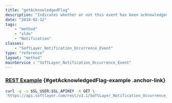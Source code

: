 ```yaml
---
title: "getAcknowledgedFlag"
description: "Indicates whether or not this event has been acknowledged by the user."
date: "2018-02-12"
tags:
    - "method"
    - "sldn"
    - "Notification"
classes:
    - "SoftLayer_Notification_Occurrence_Event"
type: "reference"
layout: "method"
mainService : "SoftLayer_Notification_Occurrence_Event"
---
```


### [REST Example](#getAcknowledgedFlag-example) <a href="/article/rest/"><i class="fas fa-question"></i></a> {#getAcknowledgedFlag-example .anchor-link} 
```bash
curl -g -u $SL_USER:$SL_APIKEY -X GET \
'https://api.softlayer.com/rest/v3.1/SoftLayer_Notification_Occurrence_Event/{SoftLayer_Notification_Occurrence_EventID}/getAcknowledgedFlag'
```
